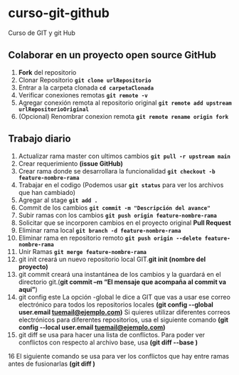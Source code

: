 # curso-git-github
Curso de GIT y git Hub

## Colaborar en un proyecto open source GitHub

1. **Fork** del repositorio
2. Clonar Repositorio **`git clone urlRepositorio`**
3. Entrar a la carpeta clonada **`cd carpetaClonada`** 
4. Verificar conexiones remotas **`git remote -v`**
5. Agregar conexión remota al repositorio original **`git remote add upstream urlRepositorioOriginal`**
6. (Opcional) Renombrar conexion remota **`git remote rename origin fork`**

## Trabajo diario
1. Actualizar rama master con ultimos cambios **`git pull -r upstream main`**
2. Crear requerimiento **(issue GitHub)**
3. Crear rama donde se desarrollara la funcionalidad **`git checkout -b feature-nombre-rama`**
4. Trabajar en el codigo (Podemos usar **`git status`** para ver los archivos que han cambiado)
5. Agregar al stage **`git add .`**
6. Commit de los cambios **`git commit -m "Descripción del avance" `** 
7. Subir ramas con los cambios **`git push origin feature-nombre-rama`**
8. Solicitar que se incorporen cambios en el proyecto original **Pull Request**
9. Eliminar rama local **`git branch -d feature-nombre-rama`**
10. Eliminar rama en repositorio remoto **`git push origin --delete feature-nombre-rama`**
11. Unir Ramas **`git merge feature-nombre-rama`**
12. git init creará un nuevo repositorio local GIT.**git init (nombre del proyecto)**
13. git commit creará una instantánea de los cambios y la guardará en el directorio git.(**git commit –m “El mensaje que acompaña al commit va aquí”**)
14. git config este La opción -global le dice a GIT que vas a usar ese correo electrónico para todos los repositorios locales **(git config --global user.email tuemail@ejemplo.com)** Si quieres utilizar diferentes correos electrónicos para diferentes repositorios, usa el siguiente comando **(git config --local user.email tuemail@ejemplo.com)**
15. git diff se usa para hacer una lista de conflictos. Para poder ver conflictos con respecto al archivo base, usa **(git diff --base <file-name>)** 

16 El siguiente comando se usa para ver los conflictos que hay entre ramas antes de fusionarlas **(git diff <source-branch> <target-branch>)** 
